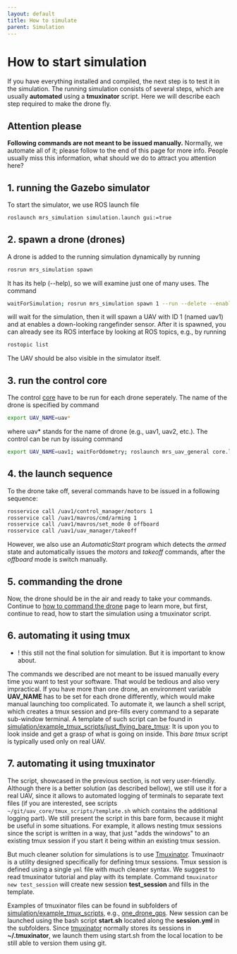 ```yaml
---
layout: default
title: How to simulate
parent: Simulation
---
```


# How to start simulation

If you have everything installed and compiled, the next step is to test it in the simulation.
The running simulation consists of several steps, which are usually **automated** using a **tmuxinator** script.
Here we will describe each step required to make the drone fly.

## Attention please

**Following commands are not meant to be issued manually.**
Normally, we automate all of it; please follow to the end of this page for more info.
People usually miss this information, what should we do to attract you attention here?

## 1. running the Gazebo simulator

To start the simulator, we use ROS launch file
```bash
roslaunch mrs_simulation simulation.launch gui:=true
```

## 2. spawn a drone (drones)

A drone is added to the running simulation dynamically by running
```bash
rosrun mrs_simulation spawn
```
It has its help (--help), so we will examine just one of many uses.
The command
```bash
waitForSimulation; rosrun mrs_simulation spawn 1 --run --delete --enable-rangefinder

```
will wait for the simulation, then it will spawn a UAV with ID 1 (named uav1) and at enables a down-looking rangefinder sensor.
After it is spawned, you can already see its ROS interface by looking at ROS topics, e.g., by running
```bash
rostopic list
```
The UAV should be also visible in the simulator itself.

## 3. run the control core

The control [core](http://github.com/ctu-mrs/uav_core) have to be run for each drone seperately.
The name of the drone is specified by command
```bash
export UAV_NAME=uav*
```
where uav* stands for the name of drone (e.g., uav1, uav2, etc.).
The control can be run by issuing command
```bash
export UAV_NAME=uav1; waitForOdometry; roslaunch mrs_uav_general core.launch
```

## 4. the launch sequence

To the drone take off, several commands have to be issued in a following sequence:

```bash
rosservice call /uav1/control_manager/motors 1
rosservice call /uav1/mavros/cmd/arming 1
rosservice call /uav1/mavros/set_mode 0 offboard
rosservice call /uav1/uav_manager/takeoff
```
However, we also use an *AutomaticStart* program which detects the *armed* state and automatically issues the *motors* and *takeoff* commands, after the *offboard* mode is switch manually.

## 5. commanding the drone

Now, the drone should be in the air and ready to take your commands.
Continue to [how to command the drone](commanding_the_drone) page to learn more, but first, continue to read, how to start the simulation using a tmuxinator script.

## 6. automating it using tmux

* ! this still not the final solution for simulation. But it is important to know about.

The commands we described are not meant to be issued manually every time you want to test your software.
That would be tedious and also very impractical.
If you have more than one drone, an environment variable **UAV_NAME** has to be set for each drone differently, which would make manual launching too complicated.
To automate it, we launch a shell script, which creates a tmux session and pre-fills every command to a separate sub-window terminal.
A template of such script can be found in [simulation/example_tmux_scripts/just_flying_bare_tmux](https://github.com/ctu-mrs/simulation/tree/master/example_tmux_scripts/just_flying_bare_tmux):
It is upon you to look inside and get a grasp of what is going on inside.
This *bare tmux* script is typically used only on real UAV.

## 7. automating it using tmuxinator

The script, showcased in the previous section, is not very user-friendly.
Although there is a better solution (as described bellow), we still use it for a real UAV, since it allows to automated logging of terminals to separate text files (if you are interested, see scripts `~/git/uav_core/tmux_scripts/template.sh` which contains the additional logging part).
We still present the script in this bare form, because it might be useful in some situations.
For example, it allows nesting tmux sessions since the script is written in a way, that just "adds the windows" to an existing tmux session if you start it being within an existing tmux session.

But much cleaner solution for simulations is to use [Tmuxinator](https://github.com/tmuxinator/tmuxinator).
Tmuxinaotr is a utility designed specifically for defining tmux sessions.
Tmux session is defined using a single `yml` file with much cleaner syntax.
We suggest to read tmuxinator tutorial and play with its template.
Command `tmuxinator new test_session` will create new session **test_session** and fills in the template.

Examples of tmuxinator files can be found in subfolders of [simulation/example_tmux_scripts](https://github.com/ctu-mrs/simulation/tree/master/example_tmux_scripts), e.g., [one_drone_gps](https://github.com/ctu-mrs/simulation/blob/master/example_tmux_scripts/one_drone_gps/session.yml).
New session can be launched using the bash script **start.sh** located along the **session.yml** in the subfolders.
Since [tmuxinator](https://github.com/tmuxinator/tmuxinator) normally stores its sessions in **~/.tmuxinator**, we launch them using start.sh from the local location to be still able to version them using git.
